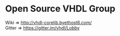 # Open Source VHDL Group

Wiki => http://vhdl-corelib.byethost6.com/  
Gitter => https://gitter.im/vhdl/Lobby
